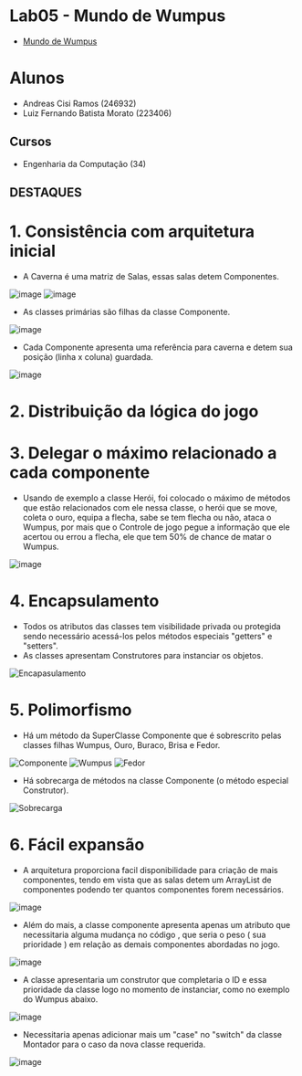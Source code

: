 # Lab05 - Mundo de Wumpus
 * [Mundo de Wumpus](https://github.com/MC322-java/Lab-5/tree/main/src/pt/c40task/l05wumpus)

# Alunos
  * Andreas Cisi Ramos (246932)
  * Luiz Fernando Batista Morato (223406)
 
## Cursos
  * Engenharia da Computação (34)


## DESTAQUES

# 1. Consistência com arquitetura inicial
  * A Caverna é uma matriz de Salas, essas salas detem Componentes. 
  
![image](https://user-images.githubusercontent.com/82724293/169167145-b3293665-f3ba-4764-b590-ef75116aadd8.png)
![image](https://user-images.githubusercontent.com/82724293/169167208-2ffa2de5-9599-45b0-8bc5-49d95bfe921a.png)
  * As classes primárias são filhas da classe Componente.
 
![image](https://user-images.githubusercontent.com/82724293/169167421-1490628b-a030-43f0-9f4a-c0749dbfaa06.png)

  * Cada Componente apresenta uma referência para caverna e detem sua posição (linha x coluna) guardada.

![image](https://user-images.githubusercontent.com/82724293/169167932-fe155cab-8a3a-4892-ac86-a746bac58d37.png)

# 2. Distribuição da lógica do jogo

# 3. Delegar o máximo relacionado a cada componente
  * Usando de exemplo a classe Herói, foi colocado o máximo de métodos que estão relacionados com ele nessa classe, o herói que se move, coleta o ouro, equipa a flecha, sabe se tem flecha ou não, ataca o Wumpus, por mais que o Controle de jogo pegue a informação que ele acertou ou errou a flecha, ele que tem 50% de chance de matar o Wumpus.
  
![image](https://user-images.githubusercontent.com/82724293/169102006-0c72910f-3137-4881-af4a-45c56b76b6c4.png)

# 4. Encapsulamento
  * Todos os atributos das classes tem visibilidade privada ou protegida sendo necessário acessá-los pelos métodos especiais "getters" e "setters".
  * As classes apresentam Construtores para instanciar os objetos.
  
![Encapasulamento](https://user-images.githubusercontent.com/82724293/169097430-f96f7811-6f01-4707-8de4-63673b989cb3.png)

# 5. Polimorfismo
  * Há um método da SuperClasse Componente que é sobrescrito pelas classes filhas Wumpus, Ouro, Buraco, Brisa e Fedor.
  
![Componente](https://user-images.githubusercontent.com/82724293/169097871-f243b99d-500a-45be-9662-7746ed35bbb0.png)
![Wumpus](https://user-images.githubusercontent.com/82724293/169098143-88a9bd8c-ac53-451e-9c98-a25cc7bcfb4b.png)
![Fedor](https://user-images.githubusercontent.com/82724293/169099266-ff7ea5c1-269a-463f-a981-5cec3779f16d.png)

  * Há sobrecarga de métodos na classe Componente (o método especial Construtor).
  
![Sobrecarga](https://user-images.githubusercontent.com/82724293/169098931-b39fe8a4-a405-4799-af52-7e4a5aa7e63b.png)


# 6. Fácil expansão
  * A arquitetura proporciona facil disponibilidade para criação de mais componentes, tendo em vista que as salas detem um ArrayList de componentes podendo ter quantos componentes forem necessários.
  
![image](https://user-images.githubusercontent.com/82724293/169166073-d9252eb9-0117-4361-bb05-ee26f7a5ed40.png)
  * Além do mais, a classe componente apresenta apenas um atributo que necessitaria alguma mudança no código , que seria o peso ( sua prioridade ) em relação as demais componentes abordadas no jogo.
 
![image](https://user-images.githubusercontent.com/82724293/169165882-00a0ed9c-4215-4213-a878-bc480c0c4e87.png)
  * A classe apresentaria um construtor que completaria o ID e essa prioridade da classe logo no momento de instanciar, como no exemplo do Wumpus abaixo. 
 
![image](https://user-images.githubusercontent.com/82724293/169166007-59cf1be4-52b5-4411-94e9-c0f88c822334.png)
  * Necessitaria apenas adicionar mais um "case" no "switch" da classe Montador para o caso da nova classe requerida.
 
![image](https://user-images.githubusercontent.com/82724293/169165797-354cd4ee-a099-4a2e-b6f1-4145823d0d22.png)


 
